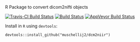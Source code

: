 R Package to convert dicom2nifti objects


[![Travis-CI Build Status](https://travis-ci.org/muschellij2/dcm2niir.svg?branch=master)](https://travis-ci.org/muschellij2/dcm2niir)
[![Build Status](https://travis-ci.org/muschellij2/dcm2niir.svg?branch=master)](https://travis-ci.org/muschellij2/dcm2niir)
[![AppVeyor Build Status](https://ci.appveyor.com/api/projects/status/github/muschellij2/dcm2niir?branch=master&svg=true)](https://ci.appveyor.com/project/muschellij2/dcm2niir)
<!-- [![CRAN_Status_Badge](http://www.r-pkg.org/badges/version/dcm2niir)](http://cran.rstudio.com/web/packages/dcm2niir/index.html)
[![](http://cranlogs.r-pkg.org/badges/grand-total/dcm2niir)](http://cran.rstudio.com/web/packages/dcm2niir/index.html) -->



Install in `R` using `devtools`:
```
devtools::install_github("muschellij2/dcm2niir")
```